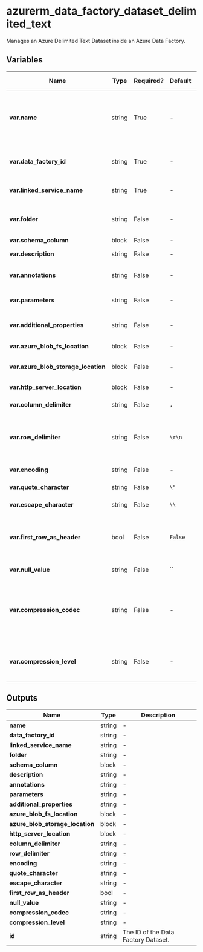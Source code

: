 # azurerm_data_factory_dataset_delimited_text

Manages an Azure Delimited Text Dataset inside an Azure Data Factory.

## Variables

| Name | Type | Required? |  Default  |  possible values |  Description |
| ---- | ---- | --------- |  ----------- | ----------- | ----------- |
| **var.name** | string | True | -  |  -  |  Specifies the name of the Data Factory Dataset. Changing this forces a new resource to be created. Must be globally unique. See the [Microsoft documentation](https://docs.microsoft.com/azure/data-factory/naming-rules) for all restrictions. | 
| **var.data_factory_id** | string | True | -  |  -  |  The Data Factory ID in which to associate the Linked Service with. Changing this forces a new resource. | 
| **var.linked_service_name** | string | True | -  |  -  |  The Data Factory Linked Service name in which to associate the Dataset with. | 
| **var.folder** | string | False | -  |  -  |  The folder that this Dataset is in. If not specified, the Dataset will appear at the root level. | 
| **var.schema_column** | block | False | -  |  -  |  A `schema_column` block. | 
| **var.description** | string | False | -  |  -  |  The description for the Data Factory Dataset. | 
| **var.annotations** | string | False | -  |  -  |  List of tags that can be used for describing the Data Factory Dataset. | 
| **var.parameters** | string | False | -  |  -  |  A map of parameters to associate with the Data Factory Dataset. | 
| **var.additional_properties** | string | False | -  |  -  |  A map of additional properties to associate with the Data Factory Dataset. | 
| **var.azure_blob_fs_location** | block | False | -  |  -  |  An `azure_blob_fs_location` block. | 
| **var.azure_blob_storage_location** | block | False | -  |  -  |  An `azure_blob_storage_location` block. | 
| **var.http_server_location** | block | False | -  |  -  |  A `http_server_location` block. | 
| **var.column_delimiter** | string | False | `,`  |  -  |  The column delimiter. Defaults to `,`. | 
| **var.row_delimiter** | string | False | `\r\n`  |  -  |  The row delimiter. Defaults to any of the following values on read: `\r\n`, `\r`, `\n`, and `\n` or `\r\n` on write by mapping data flow and Copy activity respectively. | 
| **var.encoding** | string | False | -  |  -  |  The encoding format for the file. | 
| **var.quote_character** | string | False | `\"`  |  -  |  The quote character. Defaults to `"`. | 
| **var.escape_character** | string | False | `\\`  |  -  |  The escape character. Defaults to `\`. | 
| **var.first_row_as_header** | bool | False | `False`  |  -  |  When used as input, treat the first row of data as headers. When used as output, write the headers into the output as the first row of data. Defaults to `false`. | 
| **var.null_value** | string | False | ``  |  -  |  The null value string. Defaults to `""`. | 
| **var.compression_codec** | string | False | -  |  `None`, `bzip2`, `gzip`, `deflate`, `ZipDeflate`, `TarGzip`, `Tar`, `snappy`, `lz4`  |  The compression codec used to read/write text files. Valid values are `None`, `bzip2`, `gzip`, `deflate`, `ZipDeflate`, `TarGzip`, `Tar`, `snappy` and `lz4`. Please note these values are case sensitive. | 
| **var.compression_level** | string | False | -  |  `Fastest`, `Optimal`  |  The compression ratio for the Data Factory Dataset. Valid values are `Fastest` or `Optimal`. Please note these values are case sensitive. | 



## Outputs

| Name | Type | Description |
| ---- | ---- | --------- | 
| **name** | string  | - | 
| **data_factory_id** | string  | - | 
| **linked_service_name** | string  | - | 
| **folder** | string  | - | 
| **schema_column** | block  | - | 
| **description** | string  | - | 
| **annotations** | string  | - | 
| **parameters** | string  | - | 
| **additional_properties** | string  | - | 
| **azure_blob_fs_location** | block  | - | 
| **azure_blob_storage_location** | block  | - | 
| **http_server_location** | block  | - | 
| **column_delimiter** | string  | - | 
| **row_delimiter** | string  | - | 
| **encoding** | string  | - | 
| **quote_character** | string  | - | 
| **escape_character** | string  | - | 
| **first_row_as_header** | bool  | - | 
| **null_value** | string  | - | 
| **compression_codec** | string  | - | 
| **compression_level** | string  | - | 
| **id** | string  | The ID of the Data Factory Dataset. | 